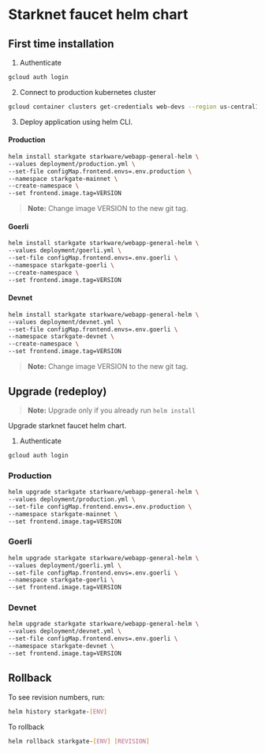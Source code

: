 # Starknet faucet helm chart

## First time installation

1. Authenticate

```bash
gcloud auth login
```

2. Connect to production kubernetes cluster

```bash
gcloud container clusters get-credentials web-devs --region us-central1 --project starkware-dev
```

3. Deploy application using helm CLI.

#### Production

```bash
helm install starkgate starkware/webapp-general-helm \
--values deployment/production.yml \
--set-file configMap.frontend.envs=.env.production \
--namespace starkgate-mainnet \
--create-namespace \
--set frontend.image.tag=VERSION
```

> **Note:** Change image VERSION to the new git tag.

#### Goerli

```bash
helm install starkgate starkware/webapp-general-helm \
--values deployment/goerli.yml \
--set-file configMap.frontend.envs=.env.goerli \
--namespace starkgate-goerli \
--create-namespace \
--set frontend.image.tag=VERSION
```

#### Devnet

```bash
helm install starkgate starkware/webapp-general-helm \
--values deployment/devnet.yml \
--set-file configMap.frontend.envs=.env.goerli \
--namespace starkgate-devnet \
--create-namespace \
--set frontend.image.tag=VERSION
```

> **Note:** Change image VERSION to the new git tag.

## Upgrade (redeploy)

> **Note:** Upgrade only if you already run `helm install`

Upgrade starknet faucet helm chart.

1. Authenticate

```bash
gcloud auth login
```

### Production

```bash
helm upgrade starkgate starkware/webapp-general-helm \
--values deployment/production.yml \
--set-file configMap.frontend.envs=.env.production \
--namespace starkgate-mainnet \
--set frontend.image.tag=VERSION
```

### Goerli

```bash
helm upgrade starkgate starkware/webapp-general-helm \
--values deployment/goerli.yml \
--set-file configMap.frontend.envs=.env.goerli \
--namespace starkgate-goerli \
--set frontend.image.tag=VERSION
```

### Devnet

```bash
helm upgrade starkgate starkware/webapp-general-helm \
--values deployment/devnet.yml \
--set-file configMap.frontend.envs=.env.goerli \
--namespace starkgate-devnet \
--set frontend.image.tag=VERSION
```

## Rollback

To see revision numbers, run:

```bash
helm history starkgate-[ENV]
```

To rollback

```bash
helm rollback starkgate-[ENV] [REVISION]
```
